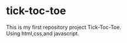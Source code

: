 # tick-toc-toe
This is my first repository project Tick-Toc-Toe.
<br>
Using html,css,and javascript.
